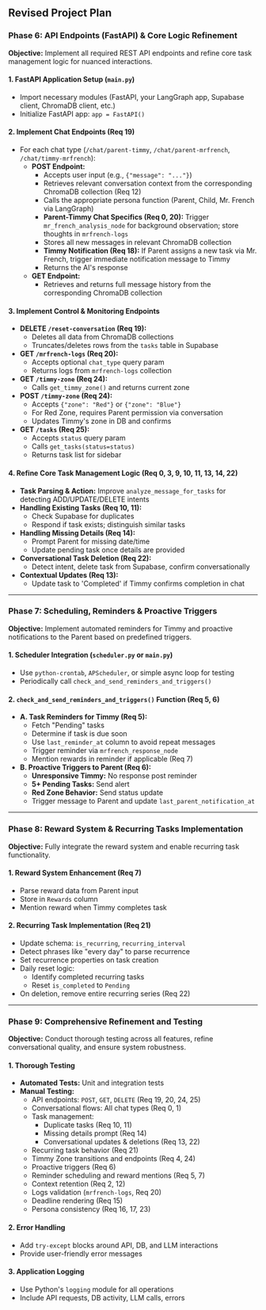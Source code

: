 ## Revised Project Plan

### **Phase 6: API Endpoints (FastAPI) & Core Logic Refinement**

**Objective:** Implement all required REST API endpoints and refine core task management logic for nuanced interactions.

#### 1. **FastAPI Application Setup (`main.py`)**
- Import necessary modules (FastAPI, your LangGraph app, Supabase client, ChromaDB client, etc.)
- Initialize FastAPI app: `app = FastAPI()`

#### 2. **Implement Chat Endpoints (Req 19)**
- For each chat type (`/chat/parent-timmy`, `/chat/parent-mrfrench`, `/chat/timmy-mrfrench`):
  - **POST Endpoint:**
    - Accepts user input (e.g., `{"message": "..."}`)
    - Retrieves relevant conversation context from the corresponding ChromaDB collection (Req 12)
    - Calls the appropriate persona function (Parent, Child, Mr. French via LangGraph)
    - **Parent-Timmy Chat Specifics (Req 0, 20):** Trigger `mr_french_analysis_node` for background observation; store thoughts in `mrfrench-logs`
    - Stores all new messages in relevant ChromaDB collection
    - **Timmy Notification (Req 18):** If Parent assigns a new task via Mr. French, trigger immediate notification message to Timmy
    - Returns the AI's response
  - **GET Endpoint:**
    - Retrieves and returns full message history from the corresponding ChromaDB collection

#### 3. **Implement Control & Monitoring Endpoints**
- **DELETE `/reset-conversation` (Req 19):**
  - Deletes all data from ChromaDB collections
  - Truncates/deletes rows from the `tasks` table in Supabase
- **GET `/mrfrench-logs` (Req 20):**
  - Accepts optional `chat_type` query param
  - Returns logs from `mrfrench-logs` collection
- **GET `/timmy-zone` (Req 24):**
  - Calls `get_timmy_zone()` and returns current zone
- **POST `/timmy-zone` (Req 24):**
  - Accepts `{"zone": "Red"}` or `{"zone": "Blue"}`
  - For Red Zone, requires Parent permission via conversation
  - Updates Timmy's zone in DB and confirms
- **GET `/tasks` (Req 25):**
  - Accepts `status` query param
  - Calls `get_tasks(status=status)`
  - Returns task list for sidebar

#### 4. **Refine Core Task Management Logic (Req 0, 3, 9, 10, 11, 13, 14, 22)**
- **Task Parsing & Action:** Improve `analyze_message_for_tasks` for detecting ADD/UPDATE/DELETE intents
- **Handling Existing Tasks (Req 10, 11):**
  - Check Supabase for duplicates
  - Respond if task exists; distinguish similar tasks
- **Handling Missing Details (Req 14):**
  - Prompt Parent for missing date/time
  - Update pending task once details are provided
- **Conversational Task Deletion (Req 22):**
  - Detect intent, delete task from Supabase, confirm conversationally
- **Contextual Updates (Req 13):**
  - Update task to 'Completed' if Timmy confirms completion in chat

---

### **Phase 7: Scheduling, Reminders & Proactive Triggers**

**Objective:** Implement automated reminders for Timmy and proactive notifications to the Parent based on predefined triggers.

#### 1. **Scheduler Integration (`scheduler.py` or `main.py`)**
- Use `python-crontab`, `APScheduler`, or simple async loop for testing
- Periodically call `check_and_send_reminders_and_triggers()`

#### 2. **`check_and_send_reminders_and_triggers()` Function (Req 5, 6)**
- **A. Task Reminders for Timmy (Req 5):**
  - Fetch "Pending" tasks
  - Determine if task is due soon
  - Use `last_reminder_at` column to avoid repeat messages
  - Trigger reminder via `mrfrench_response_node`
  - Mention rewards in reminder if applicable (Req 7)
- **B. Proactive Triggers to Parent (Req 6):**
  - **Unresponsive Timmy:** No response post reminder
  - **5+ Pending Tasks:** Send alert
  - **Red Zone Behavior:** Send status update
  - Trigger message to Parent and update `last_parent_notification_at`

---

### **Phase 8: Reward System & Recurring Tasks Implementation**

**Objective:** Fully integrate the reward system and enable recurring task functionality.

#### 1. **Reward System Enhancement (Req 7)**
- Parse reward data from Parent input
- Store in `Rewards` column
- Mention reward when Timmy completes task

#### 2. **Recurring Task Implementation (Req 21)**
- Update schema: `is_recurring`, `recurring_interval`
- Detect phrases like "every day" to parse recurrence
- Set recurrence properties on task creation
- Daily reset logic:
  - Identify completed recurring tasks
  - Reset `is_completed` to `Pending`
- On deletion, remove entire recurring series (Req 22)

---

### **Phase 9: Comprehensive Refinement and Testing**

**Objective:** Conduct thorough testing across all features, refine conversational quality, and ensure system robustness.

#### 1. **Thorough Testing**
- **Automated Tests:** Unit and integration tests
- **Manual Testing:**
  - API endpoints: `POST`, `GET`, `DELETE` (Req 19, 20, 24, 25)
  - Conversational flows: All chat types (Req 0, 1)
  - Task management:
    - Duplicate tasks (Req 10, 11)
    - Missing details prompt (Req 14)
    - Conversational updates & deletions (Req 13, 22)
  - Recurring task behavior (Req 21)
  - Timmy Zone transitions and endpoints (Req 4, 24)
  - Proactive triggers (Req 6)
  - Reminder scheduling and reward mentions (Req 5, 7)
  - Context retention (Req 2, 12)
  - Logs validation (`mrfrench-logs`, Req 20)
  - Deadline rendering (Req 15)
  - Persona consistency (Req 16, 17, 23)

#### 2. **Error Handling**
- Add `try-except` blocks around API, DB, and LLM interactions
- Provide user-friendly error messages

#### 3. **Application Logging**
- Use Python's `logging` module for all operations
- Include API requests, DB activity, LLM calls, errors

